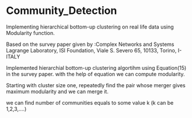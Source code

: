 # Community_Detection

Implementing hierarchical bottom-up clustering on real life data using Modularity function.

Based on the survey paper given by :Complex Networks and Systems Lagrange Laboratory, ISI Foundation, Viale S. Severo 65, 10133, Torino, I-ITALY

Implemented hierarchial bottom-up clustering algortihm using Equation(15) in the survey paper. with the help of equation we can compute modularity.

Starting with cluster size one, repeatedly find the pair whose merger gives maximum modularity and we can merge it.

we can find number of communities equals to some value k (k can be 1,2,3,....)
